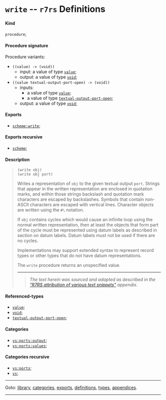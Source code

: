 

<a id='definition__r7rs__write'></a>

# `write` -- `r7rs` Definitions


<a id='definition__r7rs__write__kind'></a>

#### Kind

`procedure`;


<a id='definition__r7rs__write__procedure-signature'></a>

#### Procedure signature

Procedure variants:
 * `((value) -> (void))`
   * input: a value of type [`value`](../../r7rs/types/value.md#type__r7rs__value);
   * output: a value of type [`void`](../../r7rs/types/void.md#type__r7rs__void);
 * `((value textual-output-port-open) -> (void))`
   * inputs:
     * a value of type [`value`](../../r7rs/types/value.md#type__r7rs__value);
     * a value of type [`textual-output-port-open`](../../r7rs/types/textual-output-port-open.md#type__r7rs__textual-output-port-open);
   * output: a value of type [`void`](../../r7rs/types/void.md#type__r7rs__void);


<a id='definition__r7rs__write__exports'></a>

#### Exports

 * [`scheme:write`](../../r7rs/exports/scheme_3a_write.md#export__r7rs__scheme_3a_write);


<a id='definition__r7rs__write__exports-recursive'></a>

#### Exports recursive

 * [`scheme`](../../r7rs/exports/scheme.md#export__r7rs__scheme);


<a id='definition__r7rs__write__description'></a>

#### Description

> ````
> (write obj)
> (write obj port)
> ````
> 
> 
> Writes a representation of `obj` to the given textual output
> `port`.  Strings
> that appear in the written representation are enclosed in quotation marks, and
> within those strings backslash and quotation mark characters are
> escaped by backslashes.  Symbols that contain non-ASCII characters
> are escaped with vertical lines.
> Character objects are written using the `#\` notation.
> 
> If `obj` contains cycles which would cause an infinite loop using
> the normal written representation, then at least the objects that form
> part of the cycle must be represented using datum labels as described
> in section on datum labels.  Datum labels must not be used if there
> are no cycles.
> 
> Implementations may support extended syntax to represent record types or
> other types that do not have datum representations.
> 
> The `write` procedure returns an unspecified value.
> 
> 
> ----
> > *The text herein was sourced and adapted as described in the ["R7RS attribution of various text snippets"](../../r7rs/appendices/attribution.md#appendix__r7rs__attribution) appendix.*


<a id='definition__r7rs__write__referenced-types'></a>

#### Referenced-types

 * [`value`](../../r7rs/types/value.md#type__r7rs__value);
 * [`void`](../../r7rs/types/void.md#type__r7rs__void);
 * [`textual-output-port-open`](../../r7rs/types/textual-output-port-open.md#type__r7rs__textual-output-port-open);


<a id='definition__r7rs__write__categories'></a>

#### Categories

 * [`vs:ports:output`](../../r7rs/categories/vs_3a_ports_3a_output.md#category__r7rs__vs_3a_ports_3a_output);
 * [`vs:ports:values`](../../r7rs/categories/vs_3a_ports_3a_values.md#category__r7rs__vs_3a_ports_3a_values);


<a id='definition__r7rs__write__categories-recursive'></a>

#### Categories recursive

 * [`vs:ports`](../../r7rs/categories/vs_3a_ports.md#category__r7rs__vs_3a_ports);
 * [`vs`](../../r7rs/categories/vs.md#category__r7rs__vs);

----

Goto: [library](../../r7rs/_index.md#library__r7rs), [categories](../../r7rs/categories/_index.md#toc__r7rs__categories), [exports](../../r7rs/exports/_index.md#toc__r7rs__exports), [definitions](../../r7rs/definitions/_index.md#toc__r7rs__definitions), [types](../../r7rs/types/_index.md#toc__r7rs__types), [appendices](../../r7rs/appendices/_index.md#toc__r7rs__appendices).

----

